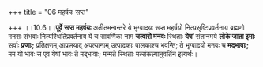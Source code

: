 +++
title = "06 महर्षयः सप्त"

+++
।।10.6।।**पूर्वे सप्त महर्षयः** अतीतमन्वन्तरे ये भृग्वादयः सप्त महर्षयो
नित्यसृष्टिप्रवर्तनाय ब्रह्मणो मनसः संभवाः नित्यस्थितिप्रवर्तनाय ये च
सावर्णिका नाम **चत्वारो मनवः** स्थिताः **येषां** संतानमये **लोके जाता
इमाः** सर्वाः **प्रजाः;** प्रतिक्षणम् आप्रलयाद् अपत्यानाम् उत्पादकाः
पालकाश्च भवन्ति; ते भृग्वादयो मनवः च **मद्भावाः;** मम यो भावः स एव येषां
भावः ते मद्भावाः; मन्मते स्थिताः मत्संकल्पानुवर्तिन इत्यर्थः।
